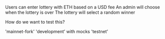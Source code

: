 Users can enter lottery with ETH based on a USD fee
An admin will choose when the lottery is over
The lottery will select a random winner

How do we want to test this?

'mainnet-fork'
'development' with mocks
'testnet'
